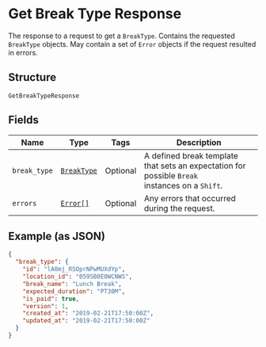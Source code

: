 
# Get Break Type Response

The response to a request to get a `BreakType`. Contains
the requested `BreakType` objects. May contain a set of `Error` objects if
the request resulted in errors.

## Structure

`GetBreakTypeResponse`

## Fields

| Name | Type | Tags | Description |
|  --- | --- | --- | --- |
| `break_type` | [`BreakType`](/doc/models/break-type.md) | Optional | A defined break template that sets an expectation for possible `Break`<br>instances on a `Shift`. |
| `errors` | [`Error[]`](/doc/models/error.md) | Optional | Any errors that occurred during the request. |

## Example (as JSON)

```json
{
  "break_type": {
    "id": "lA0mj_RSOprNPwMUXdYp",
    "location_id": "059SB0E0WCNWS",
    "break_name": "Lunch Break",
    "expected_duration": "PT30M",
    "is_paid": true,
    "version": 1,
    "created_at": "2019-02-21T17:50:00Z",
    "updated_at": "2019-02-21T17:50:00Z"
  }
}
```

